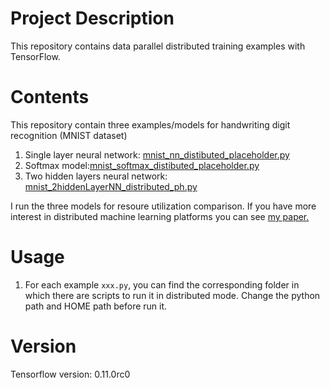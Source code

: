 # Project Description
This repository contains data parallel distributed training examples with TensorFlow.  

# Contents
This repository contain three examples/models for handwriting digit recognition (MNIST dataset)
1. Single layer neural network: [mnist_nn_distibuted_placeholder.py](https://github.com/kzhang28/tensorflow_example/blob/master/mnist_nn_distibuted_placeholder.py)
2. Softmax model:[mnist_softmax_distibuted_placeholder.py](https://github.com/kzhang28/tensorflow_example/blob/master/mnist_softmax_distibuted_placeholder.py)
3. Two hidden layers neural network: [mnist_2hiddenLayerNN_distributed_ph.py](https://github.com/kzhang28/tensorflow_example/blob/master/mnist_2hiddenLayerNN_distributed_ph.py)

I run the three models for resoure utilization comparison. If you have more interest in distributed machine learning platforms you can see [my paper.](http://www.eden.rutgers.edu/~kz181/ICCCN.pdf)
# Usage
1. For each example `xxx.py`,
you can find the corresponding folder 
in which there are scripts to run it in distributed mode. Change the python path and HOME path before run it.

# Version
Tensorflow version: 0.11.0rc0
